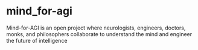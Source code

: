 # mind_for-agi
Mind-for-AGI is an open project where neurologists, engineers, doctors, monks, and philosophers collaborate to understand the mind and engineer the future of intelligence
